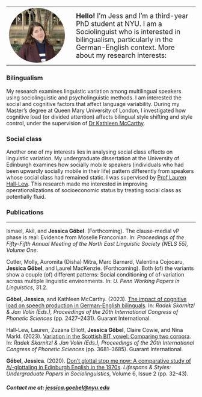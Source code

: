 <table style="border-collapse: collapse; border: none; width: 100%;">
  <tr>
    <td style="border: none; padding-right: 20px; width: 35%;">
      <img src="https://raw.githubusercontent.com/GoebelJess/goebeljess.github.io/0eff24459eaea56575abe60d2eb1f60dc694bbc8/CLL%20pic.jpg" style="width: 100%; max-width: 600px; border-radius: 50%;">
    </td>
    <td style="border: none; font-size: 18px; width: 65%;">
      <strong>Hello!</strong> I’m Jess and I’m a third-year PhD student at NYU. I am a Sociolinguist who is interested in bilingualism, particularly in the German-English context. More about my research interests:
    </td>
  </tr>
</table>

### Bilingualism
My research examines linguistic variation among multilingual speakers using sociolinguistic and psycholinguistic methods. I am interested the social and cognitive factors that affect language variability. During my Master’s degree at Queen Mary University of London, I investigated how cognitive load (or divided attention) affects bilingual style shifting and style control, under the supervision of [Dr Kathleen McCarthy](https://www.qmul.ac.uk/sllf/linguistics/people/academic/profiles/mccarthy.html). 

### Social class

Another one of my interests lies in analysing social class effects on linguistic variation. My undergraduate dissertation at the University of Edinburgh examines how socially mobile speakers (individuals who had been upwardly socially mobile in their life) pattern differently from speakers whose social class had remained static. I was supervised by [Prof Lauren Hall-Lew](https://www.laurenhall-lew.com/). This research made me interested in improving operationalizations of socioeconomic status by treating social class as potentially fluid. 

### Publications

<hr>

Ismael, Akil, and <strong>Jessica Göbel</strong>. (Forthcoming). The clause-medial vP phase is real: Evidence from Moselle Franconian. In: <em>Proceedings of the Fifty-Fifth Annual Meeting of the North East Linguistic Society (NELS 55), Volume One</em>.

Cutler, Molly, Auromita (Disha) Mitra, Marc Barnard, Valentina Cojocaru, <strong>Jessica Göbel</strong>, and Laurel MacKenzie. (Forthcoming). Both (of) the variants show a couple (of) different patterns: Social conditioning of of-variation across multiple linguistic environments. In: <em>U. Penn Working Papers in Linguistics</em>, 31.2.

<strong>Göbel, Jessica</strong>, and Kathleen McCarthy. (2023). <a href="https://www.internationalphoneticassociation.org/icphs-proceedings/ICPhS2023/full_papers/150.pdf">The impact of cognitive load on speech production in German-English bilinguals</a>. In: <em>Radek Skarnitzl & Jan Volín (Eds.), Proceedings of the 20th International Congress of Phonetic Sciences</em> (pp. 2427–2431). Guarant International.

Hall-Lew, Lauren, Zuzana Elliott, <strong>Jessica Göbel</strong>, Claire Cowie, and Nina Markl. (2023). <a href="https://www.internationalphoneticassociation.org/icphs-proceedings/ICPhS2023/full_papers/740.pdf">Variation in the Scottish BIT vowel: Comparing two corpora</a>. In: <em>Radek Skarnitzl & Jan Volín (Eds.), Proceedings of the 20th International Congress of Phonetic Sciences</em> (pp. 3681–3685). Guarant International.

<strong>Göbel, Jessica</strong>. (2020). <a href="http://journals.ed.ac.uk/lifespansstyles/article/view/5219/7262">Don’t glottal stop me now: A comparative study of /t/-glottaling in Edinburgh English in the 1970s</a>. <em>Lifespans & Styles: Undergraduate Papers in Sociolinguistics</em>, Volume 6, Issue 2 (pp. 32–43).

##### Contact me at: jessica.goebel@nyu.edu


